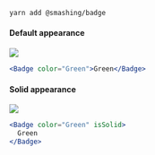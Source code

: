 ```sh
yarn add @smashing/badge
```

#### Default appearance

![](https://i.imgur.com/rg7O0Kv.png)

```jsx
<Badge color="Green">Green</Badge>
```

#### Solid appearance

![](https://i.imgur.com/y94zZDa.png)

```jsx
<Badge color="Green" isSolid>
  Green
</Badge>
```
